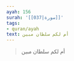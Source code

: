 ```yaml
---
ayah: 156
surah: '[[037|سورة]]'
tags:
- quran/ayah
text: أم لكم سلطان مبين
---
```

> أم لكم سلطان مبين
